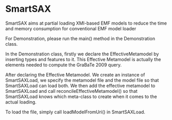 # SmartSAX

SmartSAX aims at partial loading XMI-based EMF models to reduce the time and memory consumption for conventional EMF model loader


For Demonstration, please run the main() method in the Demonstration class.

In the Demonstration class, firstly we declare the EffectiveMetamodel by inserting types and features to it. This Effective Metamodel is actually the elements needed to compute the GraBaTe 2009 query. 

After declaring the Effective Metamodel. We create an instance of SmartSAXLoad, we specify the metamodel file and the model file so that SmartSAXLoad can load both. We then add the effective metamodel to SmartSAXLoad and call reconcileEffectiveMetamodel() so that SmartSAXLoad knows which meta-class to create when it comes to the actual loading. 

To load the file, simply call loadModelFromUri() in SmartSAXLoad.
